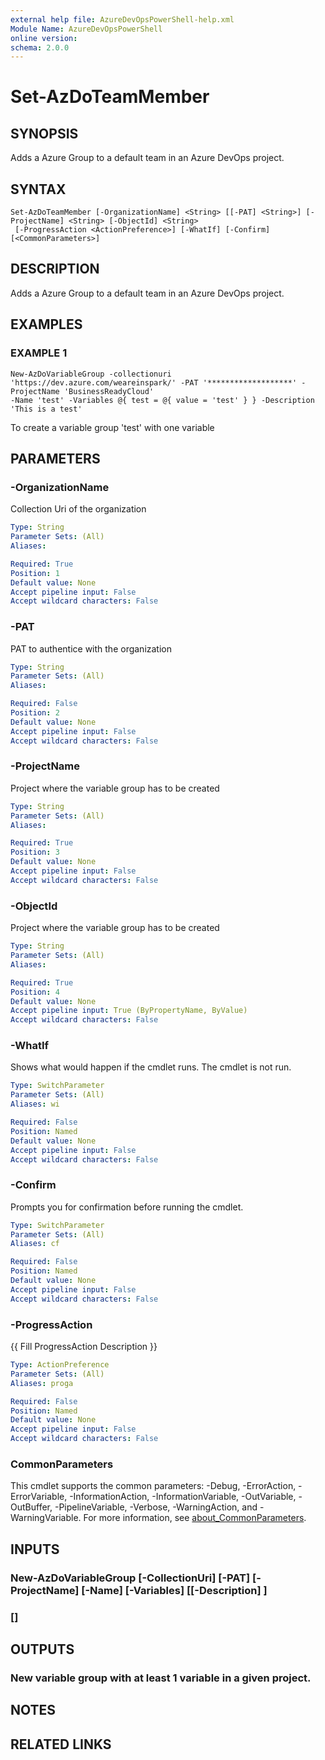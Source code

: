 ```yaml
---
external help file: AzureDevOpsPowerShell-help.xml
Module Name: AzureDevOpsPowerShell
online version:
schema: 2.0.0
---
```


# Set-AzDoTeamMember

## SYNOPSIS
Adds a Azure Group to a default team in an Azure DevOps project.

## SYNTAX

```
Set-AzDoTeamMember [-OrganizationName] <String> [[-PAT] <String>] [-ProjectName] <String> [-ObjectId] <String>
 [-ProgressAction <ActionPreference>] [-WhatIf] [-Confirm] [<CommonParameters>]
```

## DESCRIPTION
Adds a Azure Group to a default team in an Azure DevOps project.

## EXAMPLES

### EXAMPLE 1
```
New-AzDoVariableGroup -collectionuri 'https://dev.azure.com/weareinspark/' -PAT '*******************' -ProjectName 'BusinessReadyCloud'
-Name 'test' -Variables @{ test = @{ value = 'test' } } -Description 'This is a test'
```

To create a variable group 'test' with one variable

## PARAMETERS

### -OrganizationName
Collection Uri of the organization

```yaml
Type: String
Parameter Sets: (All)
Aliases:

Required: True
Position: 1
Default value: None
Accept pipeline input: False
Accept wildcard characters: False
```

### -PAT
PAT to authentice with the organization

```yaml
Type: String
Parameter Sets: (All)
Aliases:

Required: False
Position: 2
Default value: None
Accept pipeline input: False
Accept wildcard characters: False
```

### -ProjectName
Project where the variable group has to be created

```yaml
Type: String
Parameter Sets: (All)
Aliases:

Required: True
Position: 3
Default value: None
Accept pipeline input: False
Accept wildcard characters: False
```

### -ObjectId
Project where the variable group has to be created

```yaml
Type: String
Parameter Sets: (All)
Aliases:

Required: True
Position: 4
Default value: None
Accept pipeline input: True (ByPropertyName, ByValue)
Accept wildcard characters: False
```

### -WhatIf
Shows what would happen if the cmdlet runs.
The cmdlet is not run.

```yaml
Type: SwitchParameter
Parameter Sets: (All)
Aliases: wi

Required: False
Position: Named
Default value: None
Accept pipeline input: False
Accept wildcard characters: False
```

### -Confirm
Prompts you for confirmation before running the cmdlet.

```yaml
Type: SwitchParameter
Parameter Sets: (All)
Aliases: cf

Required: False
Position: Named
Default value: None
Accept pipeline input: False
Accept wildcard characters: False
```

### -ProgressAction
{{ Fill ProgressAction Description }}

```yaml
Type: ActionPreference
Parameter Sets: (All)
Aliases: proga

Required: False
Position: Named
Default value: None
Accept pipeline input: False
Accept wildcard characters: False
```

### CommonParameters
This cmdlet supports the common parameters: -Debug, -ErrorAction, -ErrorVariable, -InformationAction, -InformationVariable, -OutVariable, -OutBuffer, -PipelineVariable, -Verbose, -WarningAction, and -WarningVariable. For more information, see [about_CommonParameters](http://go.microsoft.com/fwlink/?LinkID=113216).

## INPUTS

### New-AzDoVariableGroup [-CollectionUri] <string> [-PAT] <string> [-ProjectName] <string> [-Name] <string> [-Variables] <hashtable> [[-Description] <string>]
### [<CommonParameters>]
## OUTPUTS

### New variable group with at least 1 variable in a given project.
## NOTES

## RELATED LINKS
